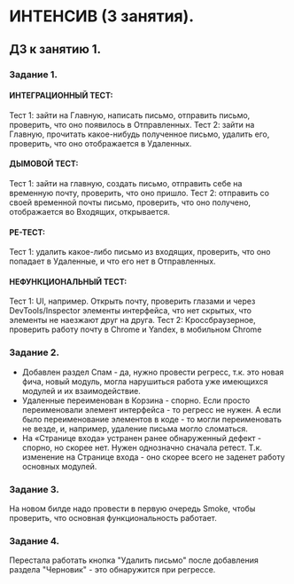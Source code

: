 # ИНТЕНСИВ (3 занятия).

## ДЗ к занятию 1.
### Задание 1.
#### ИНТЕГРАЦИОННЫЙ ТЕСТ:
Тест 1: зайти на Главную, написать письмо, отправить письмо, проверить, что оно появилось в Отправленных.
Тест 2: зайти на Главную, прочитать какое-нибудь полученное письмо, удалить его, проверить, что оно отображается в Удаленных.
#### ДЫМОВОЙ ТЕСТ:
Тест 1: зайти на главную, создать письмо, отправить себе на временную почту, проверить, что оно пришло.
Тест 2: отправить со своей временной почты письмо, проверить, что оно получено, отображается во Входящих, открывается.
#### РЕ-ТЕСТ:
Тест 1: удалить какое-либо письмо из входящих, проверить, что оно попадает в Удаленные, и что его нет в Отправленных.
#### НЕФУНКЦИОНАЛЬНЫЙ ТЕСТ:
Тест 1: UI, например. Открыть почту, проверить глазами и через DevTools/Inspector элементы интерфейса, что нет скрытых, что элементы не наезжают друг на друга.
Тест 2: Кроссбраузерное, проверить работу почту в Chrome и Yandex, в мобильном Chrome

### Задание 2.
- Добавлен раздел Спам - да, нужно провести регресс, т.к. это новая фича, новый модуль, могла нарушиться работа уже имеющихся модулей и их взаимодействие.
- Удаленные переименован в Корзина - спорно. Если просто переименовали элемент интерфейса - то регресс не нужен. А если было переименование элементов в коде - то могли переименовать не везде, и, например, удаление письма могло сломаться.
- На «Странице входа» устранен ранее обнаруженный дефект - спорно, но скорее нет. Нужен однозначно сначала ретест. Т.к. изменение на Странице входа - оно скорее всего не заденет работу основных модулей.

### Задание 3.
На новом билде надо провести в первую очередь Smoke, чтобы проверить, что основная функциональность работает.

### Задание 4.
Перестала работать кнопка "Удалить письмо" после добавления раздела "Черновик" - это обнаружится при регрессе.

